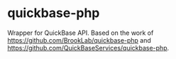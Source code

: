 # quickbase-php

Wrapper for QuickBase API. Based on the work of https://github.com/BrookLab/quickbase-php and https://github.com/QuickBaseServices/quickbase-php.
